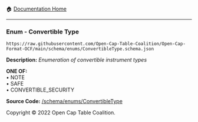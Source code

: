 :house: [Documentation Home](../../home/xudiera/code/README.md)

---

### Enum - Convertible Type

`https://raw.githubusercontent.com/Open-Cap-Table-Coalition/Open-Cap-Format-OCF/main/schema/enums/ConvertibleType.schema.json`

**Description:** _Enumeration of convertible instrument types_

**ONE OF:**</br>&bull; NOTE </br>&bull; SAFE </br>&bull; CONVERTIBLE_SECURITY

**Source Code:** [/schema/enums/ConvertibleType](../../../../../../../../schema/enums/ConvertibleType.schema.json)

Copyright © 2022 Open Cap Table Coalition.
